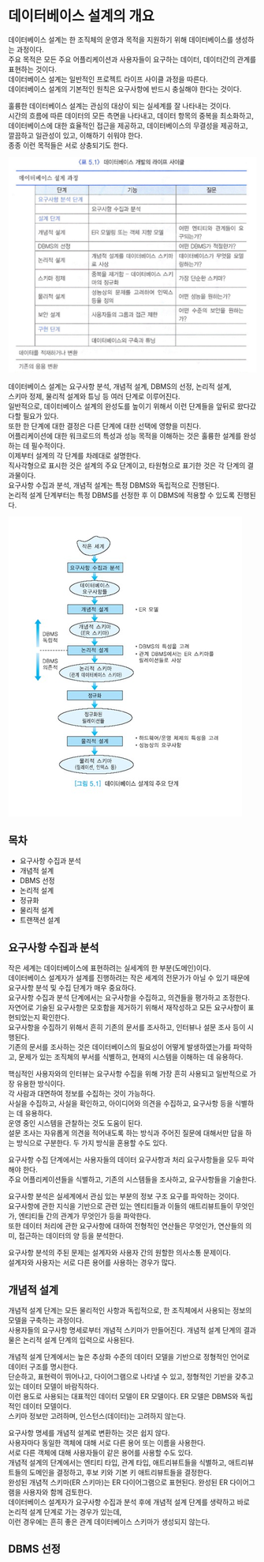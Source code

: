 # 데이터베이스 설계의 개요

데이터베이스 설계는 한 조직체의 운영과 목적을 지원하기 위해 데이터베이스를 생성하는 과정이다.  
주요 목적은 모든 주요 어플리케이션과 사용자들이 요구하는 데이터, 데이터간의 관계를 표현하는 것이다.  
데이터베이스 설계는 일반적인 프로젝트 라이프 사이클 과정을 따른다.  
데이터베이스 설계의 기본적인 원칙은 요구사항에 반드시 충실해야 한다는 것이다.  

훌륭한 데이터베이스 설계는 관심의 대상이 되는 실세계를 잘 나타내는 것이다.  
시간의 흐름에 따른 데이터의 모든 측면을 나타내고, 데이터 항목의 중복을 최소화하고,  
데이터베이스에 대한 효율적인 접근을 제공하고, 데이터베이스의 무결성을 제공하고,  
깔끔하고 일관성이 있고, 이해하기 쉬워야 한다.  
종종 이런 목적들은 서로 상충되기도 한다.  



![](./image/5-1/lifecycle.jpg)



데이터베이스 설계는 요구사항 분석, 개념적 설계, DBMS의 선정, 논리적 설계,  
스키마 정제, 물리적 설계와 튜닝 등 여러 단계로 이루어진다.  
일반적으로, 데이터베이스 설계의 완성도를 높이기 위해서 이런 단계들을 앞뒤로 왔다갔다할 필요가 있다.  
또한 한 단계에 대한 결정은 다른 단계에 대한 선택에 영향을 미친다.  
어플리케이션에 대한 워크로드의 특성과 성능 목적을 이해하는 것은 훌륭한 설계를 완성하는 데 필수적이다.  
이제부터 설계의 각 단계를 차례대로 설명한다.  
직사각형으로 표시한 것은 설계의 주요 단계이고, 타원형으로 표기한 것은 각 단계의 결과물이다.  
요구사항 수집과 분석, 개념적 설계는 특정 DBMS와 독립적으로 진행된다.  
논리적 설계 단계부터는 특정 DBMS를 선정한 후 이 DBMS에 적용할 수 있도록 진행된다.

![](./image/5-1/databasedesign.jpg)



## 목차

- 요구사항 수집과 분석
- 개념적 설계
- DBMS 선정
- 논리적 설계
- 정규화
- 물리적 설계
- 트랜잭션 설계



## 요구사항 수집과 분석

작은 세계는 데이터베이스에 표현하려는 실세계의 한 부분(도메인)이다.  
데이터베이스 설계자가 설계를 진행하려는 작은 세계의 전문가가 아닐 수 있기 때문에 요구사항 분석 및 수집 단계가 매우 중요하다.  
요구사항 수집과 분석 단계에서는 요구사항을 수집하고, 의견들을 평가하고 조정한다.  
자연어로 기술된 요구사항은 모호함을 제거하기 위해서 재작성하고 모든 요구사항이 표현되었는지 확인한다.  
요구사항을 수집하기 위해서 흔히 기존의 문서를 조사하고, 인터뷰나 설문 조사 등이 시행된다.  
기존의 문서를 조사하는 것은 데이터베이스의 필요성이 어떻게 발생하였는가를 파악하고, 문제가 있는 조직체의 부서를 식별하고, 현재의 시스템을 이해하는 데 유용하다.

핵심적인 사용자와의 인터뷰는 요구사항 수집을 위해 가장 흔히 사용되고 일반적으로 가장 유용한 방식이다.  
각 사람과 대면하여 정보를 수집하는 것이 가능하다.  
사실을 수집하고, 사실을 확인하고, 아이디어와 의견을 수집하고, 요구사항 등을 식별하는 데 유용하다.  
운영 중인 시스템을 관찰하는 것도 도움이 된다.  
설문 조사는 자유롭게 의견을 적어내도록 하는 방식과 주어진 질문에 대해서만 답을 하는 방식으로 구분한다.  두 가지 방식을 혼용할 수도 있다.

요구사항 수집 단계에서는 사용자들의 데이터 요구사항과 처리 요구사항들을 모두 파악해야 한다.  
주요 어플리케이션들을 식별하고, 기존의 시스템들을 조사하고, 요구사항들을 기술한다.

요구사항 분석은 실세계에서 관심 있는 부분의 정보 구조 요구를 파악하는 것이다.  
요구사항에 관한 지식을 기반으로 관련 있는 엔티티들과 이들의 애트리뷰트들이 무엇인가, 엔티티들 간의 관계가 무엇인가 등을 파악한다.  
또한 데이터 처리에 관한 요구사항에 대하여 전형적인 연산들은 무엇인가, 연산들의 의미, 접근하는 데이터의 양 등을 분석한다.

요구사항 분석의 주된 문제는 설계자와 사용자 간의 원할한 의사소통 문제이다.  
설계자와 사용자는 서로 다른 용어를 사용하는 경우가 많다.



## 개념적 설계

개념적 설계 단계는 모든 물리적인 사항과 독립적으로, 한 조직체에서 사용되는 정보의 모델을 구축하는 과정이다.  
사용자들의 요구사항 명세로부터 개념적 스키마가 만들어진다. 개념적 설계 단계의 결과물은 논리적 설계 단계의 입력으로 사용된다.

개념적 설계 단계에서는 높은 추상화 수준의 데이터 모델을 기반으로 정형적인 언어로 데이터 구조를 명시한다.  
단순하고, 표현력이 뛰어나고, 다이어그램으로 나타낼 수 있고, 정형적인 기반을 갖추고 있는 데이터 모델이 바람직하다.  
이런 용도로 사용되는 대표적인 데이터 모델이 ER 모델이다. ER 모델은 DBMS와 독립적인 데이터 모델이다.  
스키마 정보만 고려하며, 인스턴스(데이터)는 고려하지 않는다.

요구사항 명세를 개념적 설계로 변환하는 것은 쉽지 않다.  
사용자마다 동일한 객체에 대해 서로 다른 용어 또는 이름을 사용한다.  
서로 다른 객체에 대해 사용자들이 같은 용어를 사용할 수도 있다.  
개념적 설계의 단계에서는 엔티티 타입, 관계 타입, 애트리뷰트들을 식별하고, 애트리뷰트들의 도메인을 결정하고, 후보 키와 기본 키 애트리뷰트들을 결정한다.  
완성된 개념적 스키마(ER 스키마)는 ER 다이어그램으로 표현된다. 완성된 ER 다이어그램을 사용자와 함께 검토한다.   
데이터베이스 설계자가 요구사항 수집과 분석 후에 개념적 설계 단계를 생략하고 바로 논리적 설계 단계로 가는 경우가 있는데,  
이런 경우에는 흔히 좋은 관계 데이터베이스 스키마가 생성되지 않는다.



## DBMS 선정

